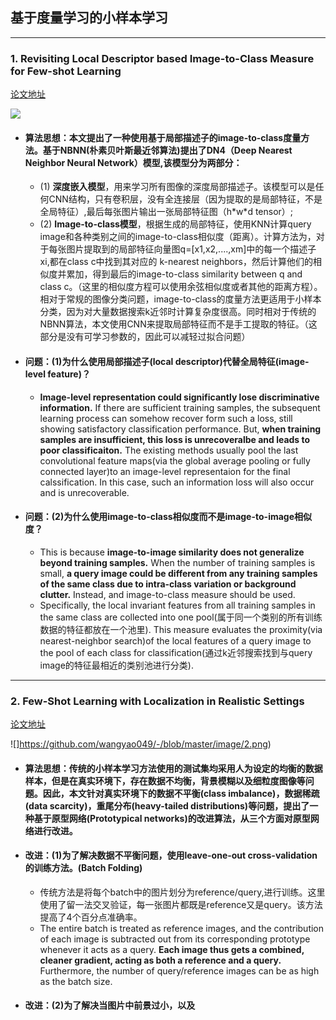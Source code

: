 ## 基于度量学习的小样本学习
--- 
### 1. Revisiting Local Descriptor based Image-to-Class Measure for Few-shot Learning
[论文地址](https://arxiv.org/abs/1903.12290?source=post_page)

![](https://github.com/wangyao049/-/blob/master/image/1.png)

- #### 算法思想：本文提出了一种使用基于局部描述子的image-to-class度量方法。基于NBNN(朴素贝叶斯最近邻算法)提出了DN4（Deep Nearest Neighbor Neural Network）模型,该模型分为两部分：
    - (1) **深度嵌入模型**，用来学习所有图像的深度局部描述子。该模型可以是任何CNN结构，只有卷积层，没有全连接层（因为提取的是局部特征，不是全局特征）,最后每张图片输出一张局部特征图（h\*w\*d tensor）; 
    - (2) **Image-to-class模型**，根据生成的局部特征，使用KNN计算query image和各种类别之间的image-to-class相似度（距离）。计算方法为，对于每张图片提取到的局部特征向量图q=[x1,x2,....,xm]中的每一个描述子xi,都在class c中找到其对应的 k-nearest neighbors，然后计算他们的相似度并累加，得到最后的image-to-class similarity between q and class c。（这里的相似度方程可以使用余弦相似度或者其他的距离方程）。相对于常规的图像分类问题，image-to-class的度量方法更适用于小样本分类，因为对大量数据搜索k近邻时计算复杂度很高。同时相对于传统的NBNN算法，本文使用CNN来提取局部特征而不是手工提取的特征。（这部分是没有可学习参数的，因此可以减轻过拟合问题）
    
- #### 问题：(1)为什么使用局部描述子(local descriptor)代替全局特征(image-level feature)？
    - **Image-level representation could significantly lose discriminative information.** If there are sufficient training samples, the subsequent learning process can somehow recover form  such a loss, still showing satisfactory classification performance. But, **when training samples are insufficient, this loss is unrecoveralbe and leads to poor classificaiton.** The existing methods usually pool the last convolutional feature maps(via the global average pooling or fully connected layer)to an image-level representaion for the final calssification. In this case, such an information loss will also occur and is unrecoverable.

- #### 问题：(2)为什么使用image-to-class相似度而不是image-to-image相似度？
    - This is because **image-to-image similarity does not generalize beyond training samples.** When the number of training samples is small, **a query image could be different from any training samples of the same class due to intra-class variation or background clutter.** Instead, and image-to-class measure should be used. 
    - Specifically, the local invariant features from all training samples in the same class are collected into one pool(属于同一个类别的所有训练数据的特征都放在一个池里). This measure evaluates the proximity(via nearest-neighbor search)of the local features of a query image to the pool of each class for classification(通过k近邻搜索找到与query image的特征最相近的类别池进行分类).
-----
### 2. Few-Shot Learning with Localization in Realistic Settings
[论文地址](https://arxiv.org/abs/1904.08502?source=post_page)

![]https://github.com/wangyao049/-/blob/master/image/2.png)

- #### 算法思想：传统的小样本学习方法使用的测试集均采用人为设定的均衡的数据样本，但是在真实环境下，存在数据不均衡，背景模糊以及细粒度图像等问题。因此，本文针对真实环境下的数据不平衡(class imbalance)，数据稀疏(data scarcity)，重尾分布(heavy-tailed distributions)等问题，提出了一种基于原型网络(Prototypical networks)的改进算法，从三个方面对原型网络进行改进。

- #### 改进：(1)为了解决数据不平衡问题，使用leave-one-out cross-validation的训练方法。(Batch Folding)
    - 传统方法是将每个batch中的图片划分为reference/query,进行训练。这里使用了留一法交叉验证，每一张图片都既是reference又是query。该方法提高了4个百分点准确率。
    - The entire batch is treated as reference images, and the contribution of each image is subtracted out from its corresponding prototype whenever it acts as a query. **Each image thus gets a combined, cleaner gradient, acting as both a reference and a query.** Furthermore, the number of query/reference images can be as high as the batch size.
    
- #### 改进：(2)为了解决当图片中前景过小，以及






